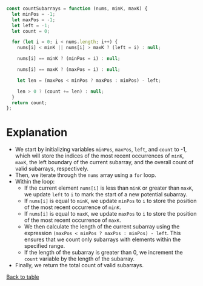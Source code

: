 ``` javascript

const countSubarrays = function (nums, minK, maxK) {
  let minPos = -1;
  let maxPos = -1;
  let left = -1;
  let count = 0;

  for (let i = 0; i < nums.length; i++) {
    nums[i] < minK || nums[i] > maxK ? (left = i) : null;

    nums[i] == minK ? (minPos = i) : null;

    nums[i] == maxK ? (maxPos = i) : null;

    let len = (maxPos < minPos ? maxPos : minPos) - left;

    len > 0 ? (count += len) : null;
  }
  return count;
};
```

# Explanation
- We start by initializing variables `minPos`, `maxPos`, `left`, and `count` to -1, which will store the indices of the most recent occurrences of `minK`, `maxK`, the left boundary of the current subarray, and the overall count of valid subarrays, respectively.
- Then, we iterate through the `nums` array using a `for` loop.
- Within the loop:
  - If the current element `nums[i]` is less than `minK` or greater than `maxK`, we update `left` to `i` to mark the start of a new potential subarray.
  - If `nums[i]` is equal to `minK`, we update `minPos` to `i` to store the position of the most recent occurrence of `minK`.
  - If `nums[i]` is equal to `maxK`, we update `maxPos` to `i` to store the position of the most recent occurrence of `maxK`.
  - We then calculate the length of the current subarray using the expression `(maxPos < minPos ? maxPos : minPos) - left`. This ensures that we count only subarrays with elements within the specified range.
  - If the length of the subarray is greater than 0, we increment the `count` variable by the length of the subarray.
- Finally, we return the total count of valid subarrays.

[Back to table](../README.md/#explanations)